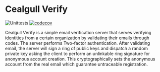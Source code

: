 # Cealgull Verify

![Unittests](https://github.com/Cealgull/Verify/actions/workflows/go.yml/badge.svg)
[![codecov](https://codecov.io/gh/Cealgull/Verify/branch/main/graph/badge.svg?token=JK8ZJ4VM79)](https://codecov.io/gh/Cealgull/Verify)

Cealgull Verify is a simple email verification server that serves verifying identities from a certain organization by validating their emails through codes. The server performs Two-factor authentication. After validating email, the server will sign a ring of public keys and dispatch a random private key asking the client to perform an unlinkable ring signature for anonymous account creation. This cryptographically sets the anonymous account from the real email which guarantee untraceable registration.
